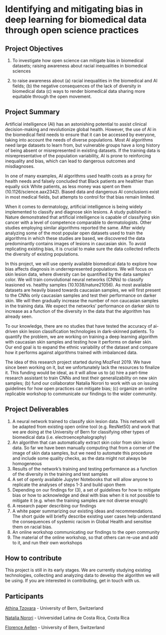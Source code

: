 
# Identifying and mitigating bias in deep learning for biomedical data through open science practices

## Project Objectives 

1. To investigate how open science can mitigate bias in biomedical datasets; raising awareness about racial inequalities in biomedical sciences

2. to raise awareness about (a) racial inequalities in the biomedical and AI fields; (b) the negative consequences of the lack of diversity in biomedical data (c) ways to render biomedical data sharing more equitable through the open movement.


## Project Summary 

Artificial intelligence (AI) has an astonishing potential to assist clinical decision-making and revolutionize global health. However, the use of AI in the biomedical field needs to ensure that it can be accessed by everyone, taking into account the needs of diverse populations. Most AI algorithms need large datasets to learn from, but vulnerable groups have a long history of being absent or misrepresented in existing datasets. If the training data is misrepresentative of the population variability, AI is prone to reinforcing inequality and bias, which can lead to dangerous outcomes and misdiagnoses.

In one of many examples, AI algorithms used health costs as a proxy for health needs and falsely concluded that Black patients are healthier than equally sick White patients, as less money was spent on them (10.1126/science.aax2342). Biased data and dangerous AI conclusions exist in most medical fields, but attempts to control for that bias remain limited.

When it comes to dermatology,  artificial intelligence is being widely implemented to classify and diagnose skin lesions. A study published in Nature demonstrated that artificial intelligence is capable of classifying skin cancer with a level of competence comparable to dermatologists. Other studies employing similar algorithms reported the same. After widely analyzing some of the most popular open datasets used to train the algorithms in which these studies are based, we discovered the data predominantly contains images of lesions in caucasian skin. To avoid replicating existing bias, it is crucial to make sure the data collected reflects the diversity of existing populations.

In this project, we will use openly available biomedical data to explore how bias affects diagnosis in underrepresented populations. We will focus on skin lesion data, where diversity can be quantified by the data samples’ color. We will train convolutional neural networks (CNNs) to classify leasioned vs. healthy samples (10.1038/nature21056). As most available datasets are heavily biased towards caucasian samples, we will first present to the CNNs only caucasian samples and test their performance on darker skin. We will then gradually increase the number of non caucasian samples in the training data. We expect the networks’ performance on darker skin to increase as a function of the diversity in the data that the algorithm has already seen. 

To our knowledge, there are no studies that have tested the accuracy of ai-driven skin lesion classification technologies in dark-skinned patients. To quantify the problem, we are working on training a deep learning algorithm with caucasian skin samples and testing how it performs on darker skin.  Our end goal is to expand the ethnic variability of the dataset and compare how it performs against algorithms trained with imbalanced data. 

The idea of this research project started during MozFest 2019. We have since been working on it, but we unfortunately lack the resources to finalize it. This funding would be ideal, as it will allow us to (a) hire a part-time research assistant to train CNNs and test their generalizability on new skin samples; (b) fund our collaborator Natalia Norori to work with us on issuing guidelines for how open practices can mitigate bias; (c) organize an online replicable workshop to communicate our findings to the wider community.

## Project Deliverables 

1. A neural network trained to classify skin lesion data. This network will be adapted from existing open online tool (e.g. ResNet50) and work that we are doing at the University of Bern for classifying other types of biomedical data (i.e. electroencephalography)
2. An algorithm that can automatically extract skin color from skin lesion data. So far we have been manually computing that from a corner of the image of skin data samples, but we need to automate this procedure and include some quality checks, as the data might not always be homogeneous
3. Results of the network’s training and testing performance as a function of the diversity in the training and test samples
4. A set of openly available Jupyter Notebooks that will allow anyone to replicate the analyses of steps 1-3 and build upon them
5. Depending on our findings for (3), a set of guidelines for how to mitigate bias or how to acknowledge and deal with bias when it is not possible to mitigate it (e.g. when the training samples are not diverse enough)
6. A research paper describing our findings
7. A white paper summarizing our existing ideas and recommendations. The short guide will briefly describe existing user cases help  understand the consequences of systemic racism in Global Health and sensitise them on racial bias. 
8. An online workshop communicating our findings to the open community
9. The material of the online workshop, so that others can re-use and add to it, and run their own workshops
  

## How to contribute 
This project is still in its early stages. We are currently studying existing technologies, collecting and analyzing data to develop the algorithm we will be using. If you are interested in contributing, get in touch with us. 

 
## Participants 

[Athina Tzovara](https://twitter.com/aath0) - University of Bern, Switzerland 

[Natalia Norori](https://twitter.com/natalianorori) - Universidad Latina de Costa Rica, Costa Rica 

[Florence Aellen](https://www.inf.unibe.ch/about_us/people/ccn/aellen_florence/index_eng.html) - University of Bern, Switzerland
